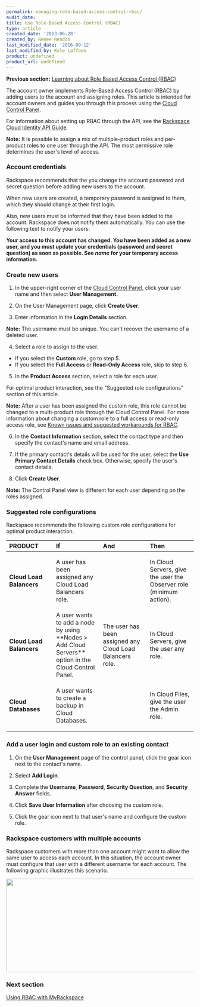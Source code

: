 ```yaml
---
permalink: managing-role-based-access-control-rbac/
audit_date:
title: Use Role-Based Access Control (RBAC)
type: article
created_date: '2013-06-28'
created_by: Renee Rendon
last_modified_date: '2016-09-12'
last_modified_by: Kyle Laffoon
product: undefined
product_url: undefined
---
```


**Previous section:** [Learning about Role Based Access Control (RBAC)](/how-to/overview-role-based-access-control-rbac)

The account owner implements Role-Based Access Control (RBAC) by adding users to the account and assigning roles. This article is intended for account owners and guides you through this process using the [Cloud Control Panel](https://mycloud.rackspace.com/).

For information about setting up RBAC through the API, see the [Rackspace Cloud Identity API Guide](https://developer.rackspace.com/docs/cloud-identity/v2/developer-guide/).

**Note:** It is possible to assign a mix of multiple-product roles and
per-product roles to one user through the API. The most permissive role
determines the user's level of access.

### Account credentials

Rackspace recommends that the you change the account password
and secret question before adding new users to the account.

When new users are created, a temporary password is assigned to
them, which they should change at their first login.

Also, new users must be informed that they have been added to the
account. Rackspace does not notify them automatically. You
can use the following text to notify your users:

**Your access to this account has changed. You have been added as a new user, and you must update your credentials (password and secret question) as soon as possible. See *name* for your temporary access information.**

### Create new users

1. In the upper-right corner of the [Cloud Control Panel](https://mycloud.rackspace.com/),
click your user name and then select **User Management.**

2. On the User Management page, click **Create User**.

3. Enter information in the **Login Details** section.

  **Note:** The username must be unique. You can't recover the username of a deleted user.

4. Select a role to assign to the user.

  - If you select the **Custom** role, go to step 5.
  - If you select the **Full Access** or **Read-Only Access** role, skip to step 6.

5. In the **Product Access** section, select a role for each user.

  For optimal product interaction, see the "Suggested role configurations" section of this article.

  **Note:** After a user has been assigned the custom role, this role cannot be changed to a multi-product role through the Cloud Control Panel. For more information about changing a custom role to a full access or read-only access role, see [Known issues and suggested workarounds for RBAC](/how-to/known-issues-and-suggested-workarounds-role-based-access-control-rbac).

6. In the **Contact Information** section, select the contact type and then specify the contact's name and email address.

7. If the primary contact's details will be used for the user, select
the **Use Primary Contact Details** check box. Otherwise, specify the
user's contact details.

8. Click **Create User**.

  **Note:** The Control Panel view is different for each user depending on the roles assigned.

### Suggested role configurations

Rackspace recommends the following custom role configurations for
optimal product interaction.

<table>
<colgroup>
<col width="25%" />
<col width="25%" />
<col width="25%" />
<col width="25%" />
</colgroup>
<thead>
<tr class="header">
<th align="left">PRODUCT</th>
<th align="left">If</th>
<th align="left">And</th>
<th align="left">Then</th>
</tr>
</thead>
<tbody>
<tr class="odd">
<td align="left"><strong>Cloud Load Balancers</strong></td>
<td align="left"><p>A user has been assigned any Cloud Load Balancers role.</p></td>
<td align="left"><p> </p></td>
<td align="left"><p>In Cloud Servers, give the user the Observer role (minimum action).</p></td>
</tr>
<tr class="even">
<td align="left"><strong>Cloud Load Balancers </strong></td>
<td align="left">A user wants to add a node by using **Nodes > Add Cloud Servers** option in the Cloud Control Panel.</td>
<td align="left">The user has been assigned any Cloud Load Balancers role.</td>
<td align="left">In Cloud Servers, give the user any role. </td>
</tr>
<tr class="odd">
<td align="left"><p><strong>Cloud Databases</strong></p></td>
<td align="left"><p>A user wants to create a backup in Cloud Databases.</p></td>
<td align="left"><p> </p></td>
<td align="left"><p>In Cloud Files, give the user the Admin role.</p></td>
</tr>
</tbody>
</table>

### Add a user login and custom role to an existing contact

1. On the **User Management** page of the control panel, click the gear icon next to the contact's name.

2. Select **Add Login**.

3. Complete the **Username**, **Password**, **Security Question**, and
**Security Answer** fields.

4. Click **Save User Information** after choosing the custom
role.

5. Click the gear icon next to that user's name and configure
the custom role.

### Rackspace customers with multiple accounts

Rackspace customers with more than one account might want to allow the
same user to access each account. In this situation, the account
owner must configure that user with a different username for
each account. The following graphic illustrates this scenario.

<img src="{% asset_path general/managing-role-based-access-control-rbac/MutiAccountsRBAC.png %}" width="534" height="250" />

### Next section

[Using RBAC with MyRackspace](/how-to/using-rbac-with-myrackspace)
